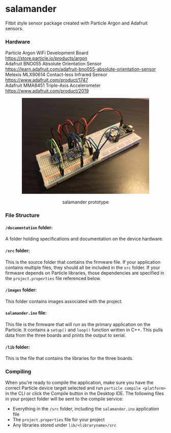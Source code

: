 # salamander

Fitbit style sensor package created with Particle Argon and Adafruit sensors.

### Hardware

Particle Argon WiFi Development Board https://store.particle.io/products/argon  
Adafruit BNO055 Absolute Orientation Sensor https://learn.adafruit.com/adafruit-bno055-absolute-orientation-sensor  
Melexis MLX90614 Contact-less Infrared Sensor https://www.adafruit.com/product/1747  
Adafruit MMA8451 Triple-Axis Accelerometer https://www.adafruit.com/product/2019  




<p align="center">
<img src="https://github.com/peterhall71/salamander/blob/master/images/salamander_prototype.JPG" alt="salamander prototype" width="400"/>
</p>
<p align="center">
salamander prototype
</p>

### File Structure

#### ```/documentation``` folder:  
A folder holding specifications and documentation on the device hardware.

#### ```/src``` folder:  
This is the source folder that contains the firmware file. If your application contains multiple files, they should all be included in the `src` folder. If your firmware depends on Particle libraries, those dependencies are specified in the `project.properties` file referenced below.

#### ```/images``` folder:  
This folder contains images associated with the project.

#### ```salamander.ino``` file:
This file is the firmware that will run as the primary application on the Particle. It contains a `setup()` and `loop()` function written in C++. This pulls data from the three boards and prints the output to serial.

#### ```/lib``` folder:  
This is the file that contains the libraries for the three boards.

### Compiling

When you're ready to compile the application, make sure you have the correct Particle device target selected and run `particle compile <platform>` in the CLI or click the Compile button in the Desktop IDE. The following files in your project folder will be sent to the compile service:

- Everything in the `/src` folder, including the `salamander.ino` application file
- The `project.properties` file for your project
- Any libraries stored under `lib/<libraryname>/src`
